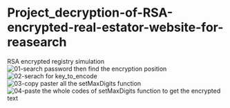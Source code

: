 # Project_decryption-of-RSA-encrypted-real-estator-website-for-reasearch
RSA encrypted registry simulation
![01-search password then find the encryption position](https://user-images.githubusercontent.com/70765681/223570912-fbbc81e5-3b61-4c8b-955c-54bf6844bc50.png)
![02-serach for key_to_encode](https://user-images.githubusercontent.com/70765681/223570914-043538f1-4dc2-4d95-aa37-bcb8aa4bd534.png)
![03-copy paster all the setMaxDigits function](https://user-images.githubusercontent.com/70765681/223570918-b2222557-3c3e-4088-82c2-7c5a98806684.png)
![04-paste the whole codes of setMaxDigits function to get the encrypted text](https://user-images.githubusercontent.com/70765681/223570923-c5e26eb9-a395-43f0-8ab3-3c368f7a4cb7.png)
